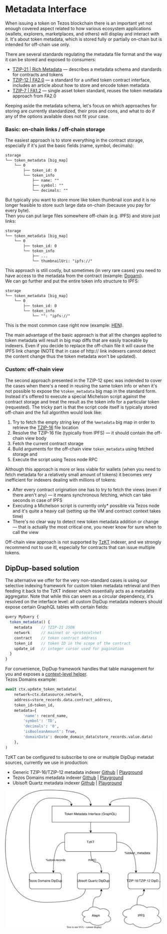 # Metadata Interface

When issuing a token on Tezos blockchain there is an important yet not enough covered aspect related to how various ecosystem applications (wallets, explorers, marketplaces, and others) will display and interact with it. It's about token metadata, which is stored fully or partially on-chain but is intended for off-chain use only.  

There are several standards regulating the metadata file format and the way it can be stored and exposed to consumers:
* [TZIP-21 | Rich Metadata](https://tzip.tezosagora.org/proposal/tzip-21/) — describes a metadata schema and standards for contracts and tokens
* [TZIP-12 | FA2.0](https://tzip.tezosagora.org/proposal/tzip-12/) — a standard for a unified token contract interface, includes an article about how to store and encode token metadata
* [TZIP-7 | FA1.2](https://tzip.tezosagora.org/proposal/tzip-7/) — single asset token standard, reuses the token metadata approach from FA2.0

Keeping aside the metadata schema, let's focus on which approaches for storing are currently standardized, their pros and cons, and what to do if any of the options available does not fit your case.

### Basic: on-chain links / off-chain storage

The easiest approach is to store everything in the contract storage, especially if it's just the basic fields (name, symbol, decimals):

```
storage
└── token_metadata [big_map]
    └── 0
        ├── token_id: 0
        └── token_info
            ├── name: ""
            ├── symbol: ""
            └── decimals: ""
```

But typically you want to store more like token thumbnail icon and it is no longer feasible to store such large data on-chain (because you pay for every byte).  
Then you can put large files somewhere off-chain (e.g. IPFS) and store just links:

```
storage
└── token_metadata [big_map]
    └── 0
        ├── token_id: 0
        └── token_info
            ├── ...
            └── thumbnailUri: "ipfs://"
```

This approach is still costly, but sometimes (in very rare cases) you need to have access to the metadata from the contract (example: [Dogami](https://tzkt.io/KT1NVvPsNDChrLRH5K2cy6Sc9r1uuUwdiZQd/storage/115420)).  
We can go further and put the entire token info structure to IPFS:

```
storage
└── token_metadata [big_map]
    └── 0
        ├── token_id: 0
        └── token_info
            └── "": "ipfs://"
```

This is the most common case right now (example: [HEN](https://tzkt.io/KT1RJ6PbjHpwc3M5rw5s2Nbmefwbuwbdxton/storage/514)).  

The main advantage of the basic approach is that all the changes applied to token metadata will result in big map diffs that are easily traceable by indexers. Even if you decide to replace the off-chain file it will cause the IPFS link change (NOTE that in case of http:// link indexers cannot detect the content change thus the token metadata won't be updated).

### Custom: off-chain view

The second approach presented in the TZIP-12 spec was indended to cover the cases when there's a need in reusing the same token info or when it's not possible to expose the `%token_metadata` big map in the standard form. Instead it's offered to execute a special Michelson script against the contract storage and treat the result as the token info for a particular token (requested). The tricky part is that the script code itself is typically stored off-chain and the full algorithm would look like:
1. Try to fetch the empty string key of the `%metadata` big map in order to retrieve the [TZIP-16](https://tzip.tezosagora.org/proposal/tzip-16/) file location
2. Resolve the TZIP-16 file (typically from IPFS) — it should contain the off-chain view body
3. Fetch the current contract storage
4. Build arguments for the off-chain view `token_metadata` using fetched storage and
5. Execute the script using Tezos node RPC

Although this approach is more or less viable for wallets (when you need to fetch metadata for a relatively small amount of tokens) it becomes very inefficient for indexers dealing with millions of tokens:
* After every contract origination one has to try to fetch the views (even if there aren't any) — it means synchronous fetching, which can take seconds in case of IPFS
* Executing a Michelson script is currently only* possible via Tezos node and it's quite a heavy call (setting up the VM and contract context takes time)
* There's no clear way to detect new token metadata addition or change — that is actually the most critical one, you never know for sure when to call the view

Off-chain view approach is not supported by [TzKT](https://tzkt.io/) indexer, and we strongly recommend not to use itl, especially for contracts that can issue multiple tokens.

## DipDup-based solution

The alternative we offer for the very non-standard cases is using our selective indexing framework for custom token metadata retrieval and then feeding it back to the TzKT indexer which essentially acts as a metadata aggregator. Note that while this can seem as a circular dependency, it's resolved on the interface level: all custom DipDup metadata indexers should expose certain GraphQL tables with certain fields:

```js
query MyQuery {
  token_metadata() {
    metadata    // TZIP-21 JSON
    network     // mainnet or <protocol>net
    contract    // token contract address
    token_id    // token ID in the scope of the contract
    update_id   // integer cursor used for pagination
  }
}
```

For convenience, DipDup framework handles that table management for you and exposes a [context-level helper](../advanced/context/README.md).  
Tezos Domains example:

```python
await ctx.update_token_metadata(
    network=ctx.datasource.network,
    address=store_records.data.contract_address,
    token_id=token_id,
    metadata={
        'name': record_name,
        'symbol': 'TD',
        'decimals': '0',
        'isBooleanAmount': True,
        'domainData': decode_domain_data(store_records.value.data)
    },
)
```

TzKT can be configured to subscribe to one or multiple DipDup metadat sources, currently we use in production:
* Generic TZIP-16/TZIP-12 metadata indexer [Github](https://github.com/dipdup-net/metadata) | [Playground](https://dipdup.net/sandbox.html?service=metadata)
* Tezos Domains metadata indexer [Github](https://github.com/dipdup-net/tezos-domains) | [Playground](https://dipdup.net/sandbox.html?service=domains)
* Ubisoft Quartz metadata indexer [Github](https://github.com/dipdup-net/quartz-metadata) | [Playground](https://dipdup.net/sandbox.html?service=quartz)

![TzKT token metadata flow](../.gitbook/assets/metadata_interface.svg)